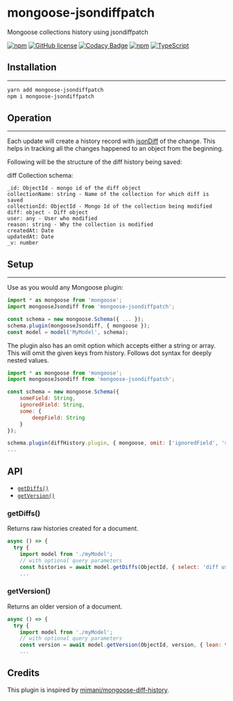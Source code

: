 mongoose-jsondiffpatch
=============

Mongoose collections history using jsondiffpatch

[![npm](https://img.shields.io/npm/v/mongoose-jsondiffpatch.svg)](https://www.npmjs.com/package/mongoose-jsondiffpatch)
[![GitHub license](https://img.shields.io/github/license/t4nz/mongoose-jsondiffpatch.svg)](https://github.com/t4nz/mongoose-jsondiffpatch/blob/master/LICENSE)
[![Codacy Badge](https://api.codacy.com/project/badge/Grade/5f0f54069d254079bdf9e5c71eb7debc)](https://www.codacy.com/app/t4nz/mongoose-jsondiffpatch?utm_source=github.com&amp;utm_medium=referral&amp;utm_content=t4nz/mongoose-jsondiffpatch&amp;utm_campaign=Badge_Grade)
[![npm](https://img.shields.io/npm/dm/mongoose-jsondiffpatch.svg)](https://www.npmjs.com/package/mongoose-jsondiffpatch)
[![TypeScript](https://badges.frapsoft.com/typescript/version/typescript-next.svg?v=101)](https://github.com/ellerbrock/typescript-badges/)

## Installation
---------------
``` sh
yarn add mongoose-jsondiffpatch
npm i mongoose-jsondiffpatch
```

## Operation
---------------
Each update will create a history record with [jsonDiff](https://github.com/benjamine/jsondiffpatch) of the change. This helps in tracking all the changes happened to an object from the beginning.

Following will be the structure of the diff history being saved:


diff Collection schema:

```
_id: ObjectId - mongo id of the diff object
collectionName: string - Name of the collection for which diff is saved
collectionId: ObjectId - Mongo Id of the collection being modified
diff: object - Diff object
user: any - User who modified
reason: string - Why the collection is modified
createdAt: Date
updatedAt: Date
_v: number
```

## Setup
---------------
Use as you would any Mongoose plugin:

```js
import * as mongoose from 'mongoose';
import mongooseJsondiff from 'mongoose-jsondiffpatch';

const schema = new mongoose.Schema({ ... });
schema.plugin(mongooseJsondiff, { mongoose });
const model = model('MyModel', schema);
```

The plugin also has an omit option which accepts either a string or array. This will omit the given
keys from history. Follows dot syntax for deeply nested values.

```js
import * as mongoose from 'mongoose';
import mongooseJsondiff from 'mongoose-jsondiffpatch';

const schema = new mongoose.Schema({
    someField: String,
    ignoredField: String,
    some: {
        deepField: String
    }
});

schema.plugin(diffHistory.plugin, { mongoose, omit: ['ignoredField', 'some.deepField'] });
...
```

## API
* [`getDiffs()`](#getDiffs)
* [`getVersion()`](#getVersion)

### getDiffs()
Returns raw histories created for a document.


```js
async () => {
  try {
    import model from './myModel';
    // with optional query parameters
    const histories = await model.getDiffs(ObjectId, { select: 'diff user' });
    ...
```

### getVersion()
Returns an older version of a document.
```js
async () => {
  try {
    import model from './myModel';
    // with optional query parameters
    const version = await model.getVersion(ObjectId, version, { lean: true });
    ...
```

## Credits
This plugin is inspired by [mimani/mongoose-diff-history](https://github.com/mimani/mongoose-diff-history).
